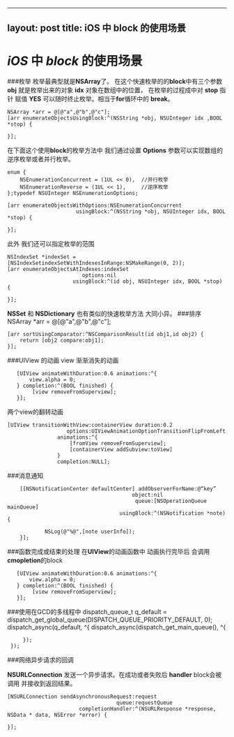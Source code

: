 

---
layout: post
title: iOS 中 block 的使用场景
---

# *iOS* 中 *block* 的使用场景
###枚举
枚举最典型就是**NSArray**了。 在这个快速枚举的的**block**中有三个参数 **obj** 就是枚举出来的对象 
**idx** 对象在数组中的位置， 在枚举的过程成中对 **stop** 指针 赋值 **YES** 可以随时终止枚举。相当于**for**循环中的 **break**。

	NSArray *arr = @[@"a",@"b",@"c"];	
	[arr enumerateObjectsUsingBlock:^(NSString *obj, NSUInteger idx ,BOOL *stop) {

	}];	
在下面这个使用**block**的枚举方法中 我们通过设置 **Options** 参数可以实现数组的逆序枚举或者并行枚举。

	enum {
	    NSEnumerationConcurrent = (1UL << 0),  //并行枚举
	    NSEnumerationReverse = (1UL << 1),     //逆序枚举
	};typedef NSUInteger NSEnumerationOptions;
	
	[arr enumerateObjectsWithOptions:NSEnumerationConcurrent 
                          usingBlock:^(NSString *obj, NSUInteger idx, BOOL *stop) {

	}];
此外 我们还可以指定枚举的范围 

	NSIndexSet *indexSet =[NSIndexSetindexSetWithIndexesInRange:NSMakeRange(0, 2)];
	[arr enumerateObjectsAtIndexes:indexSet 
							options:nil
						 usingBlock:^(id obj, NSUInteger idx, BOOL *stop) {
						 
	}];

**NSSet** 和 **NSDictionary** 也有类似的快速枚举方法 大同小异。
###排序
	NSArray *arr = @[@"a",@"b",@"c"];	
	
	[arr sortUsingComparator:^NSComparisonResult(id obj1,id obj2) {
		return [obj2 compare:obj1];
	}];



	
###UIView 的动画
view 渐渐消失的动画
	    
	   [UIView animateWithDuration:0.6 animations:^{
	       view.alpha = 0;
	   } completion:^(BOOL finished) {         
			[view removeFromSuperview];
	   }];

两个view的翻转动画

	[UIView transitionWithView:containerView duration:0.2
	                   options:UIViewAnimationOptionTransitionFlipFromLeft
	                animations:^{
	                    [fromView removeFromSuperview];
	                    [containerView addSubview:toView]
	                }
	                completion:NULL];        

###消息通知	

        [[NSNotificationCenter defaultCenter] addObserverForName:@“key” 
								            object:nil
								             queue:[NSOperationQueue mainQueue] 
								        usingBlock:^(NSNotification *note) {
								               
                NSLog(@"%@",[note userInfo]); 
        }];


###函数完成或结束的处理
在**UIView**的动画函数中  动画执行完毕后 会调用 **cmopletion**的block

	   [UIView animateWithDuration:0.6 animations:^{
	       view.alpha = 0;
	   } completion:^(BOOL finished) {         
			[view removeFromSuperview];
	   }];

###使用在GCD的多线程中
	dispatch_queue_t q_default = dispatch_get_global_queue(DISPATCH_QUEUE_PRIORITY_DEFAULT, 0);
	dispatch_async(q_default, ^{ 
		dispatch_async(dispatch_get_main_queue(), ^{ 
		
		 }); 	
	 }); 

###网络异步请求的回调

**NSURLConnection** 发送一个异步请求。在成功或者失败后 **handler** block会被调用 并接收到返回结果。

	[NSURLConnection sendAsynchronousRequest:request
									   queue:requestQueue
						   completionHandler:^(NSURLResponse *response, NSData * data, NSError *error) {

	}];
